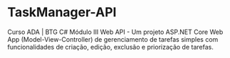 # TaskManager-API
Curso ADA | BTG C# Módulo III Web API - Um projeto ASP.NET Core Web App (Model-View-Controller)  de gerenciamento de tarefas simples com funcionalidades de criação, edição, exclusão e priorização de tarefas.
